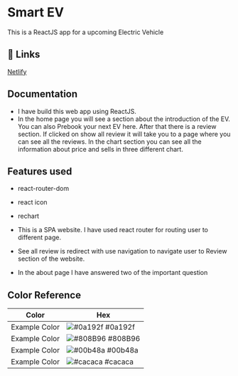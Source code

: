 
# Smart EV 
This is a ReactJS app for a upcoming Electric Vehicle 


## 🔗 Links
[Netlify](https://smart-ev.netlify.app/Chart)

## Documentation
- I have build this web app using ReactJS. 
- In the home page you will see a section about the introduction of the EV. You can also Prebook your next EV here. After that there is a review section. If clicked on show all review it will take you to a page where you can see all the reviews. In the chart section you can see all the information about price and sells in three different chart.
## Features used
- react-router-dom
- react icon
- rechart

- This is a SPA website. I have used react router for routing user to different page.
- See all review is redirect with use navigation to navigate user to Review section of the website. 
- In the about page I have answered two of the important question


## Color Reference

| Color             | Hex                                                                |
| ----------------- | ------------------------------------------------------------------ |
| Example Color | ![#0a192f](https://via.placeholder.com/10/0a192f?text=+) #0a192f |
| Example Color | ![#808B96](https://via.placeholder.com/10/808B96?text=+) #808B96 |
| Example Color | ![#00b48a](https://via.placeholder.com/10/00b48a?text=+) #00b48a |
| Example Color | ![#cacaca](https://via.placeholder.com/10/cacaca?text=+) #cacaca |

